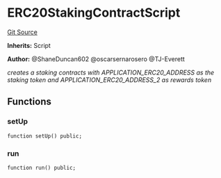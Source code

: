# ERC20StakingContractScript
[Git Source](https://github.com/thrackle-io/rules-protocol/blob/49ab19f6a1a98efed1de2dc532ff3da9b445a7cb/src/example/script/ERC20Staking.s.sol)

**Inherits:**
Script

**Author:**
@ShaneDuncan602 @oscarsernarosero @TJ-Everett

*creates a staking contracts with APPLICATION_ERC20_ADDRESS as the
staking token and APPLICATION_ERC20_ADDRESS_2 as rewards token*


## Functions
### setUp


```solidity
function setUp() public;
```

### run


```solidity
function run() public;
```

